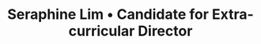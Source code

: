 ---
title: 'Seraphine Lim • Candidate for Extra-curricular Director'
id: seraphine
name: 'Seraphine Lim'
position: Extra-curricular Director
video_length: '1:35'
youtube: RePEEigJ4zA
biography: >
    My name is Seraphine Lim. I am currently studying the Bachelor of Psychology (Hons) in 
    Sunway University. I came from Georgetown, Penang and I graduated from Penang 
    Chinese Girls High School. I am running for the position of the Extra-curricular Director in the 
    Sunway University Student Council Election 2016. 
    
    
    Although I do not have a good English 
    base compared to many local people in Sunway, I am willing to learn and contribute in 
    everything I do. I love to see people smile and I hope that in my position of being the 
    Extra-curricular Director, I am able to help those who are in need and manage the problems 
    they face. I believe that students should not just bury themselves in their studies but also to 
    have fun during their university life. I want to play a role in making the students’ experience 
    in Sunway University memorable. I believe that by encouraging students to join clubs and 
    societies, it can help to make their university life filled with joy and laughter. 
    
    
    In my capacity as the Extra-curricular Director, I want to let students be more exposed to all kinds of fun 
    events and bonding activities. In the future, I want to make the clubs and societies more 
    integrated, where the students from different clubs and societies will help each other out in 
    times of difficulties. For example, helping each other to book places and giving advise to 
    management issues. The main purpose for this is to enhance the relationship between clubs 
    and societies. I am passionate and willing to contribute to my duty as an Extra-curricular D    director, because seeing students’ university life filled with happiness will be the best 
    experience I want to achieve in Sunway University. 


experiences:
    - title: Member
      subtitle: Frisbee Club
      year: 2015
    - title: Secretary
      subtitle: Green House Sports
      year: 2013 – 2014
    - title: Ketua Kebajikan
      subtitle: Surveyor Club
      year: 2013 – 2014
    - title: Secretary
      subtitle: Board of Prefects
      year: 2012 – 2014
    - title: Trainee
      subtitle: Board of Prefects
      year: 2011
    - title: Member
      subtitle: Taekwondo
      year: 2010
    - title: Class Monitor
      year: 2010
      
manifestos:
    - title: Help clubs and societies in the planning of events, as well as to give advise for the financial problems faced.
    - title: Help to smoothen to process of booking places and to manage the issues faced by some clubs, especially the communication problems with the securities that is on-going.
    - title: Ensure the connection between various faculties in the organizing of events in the clubs and societies.
    - title: Organize extracurricular activities and programs which encourage the engagement and participation of all students in Sunway University
    - title: Develop positive attitudes and to practice good citizenship which may promote harmonious relations throughout the entire campus.
    - title: Plan special events or projects which can assist students in releasing stress and also to take care of the welfare of students.

others:
    - 13
    - 17
    - 19
    - 20

---